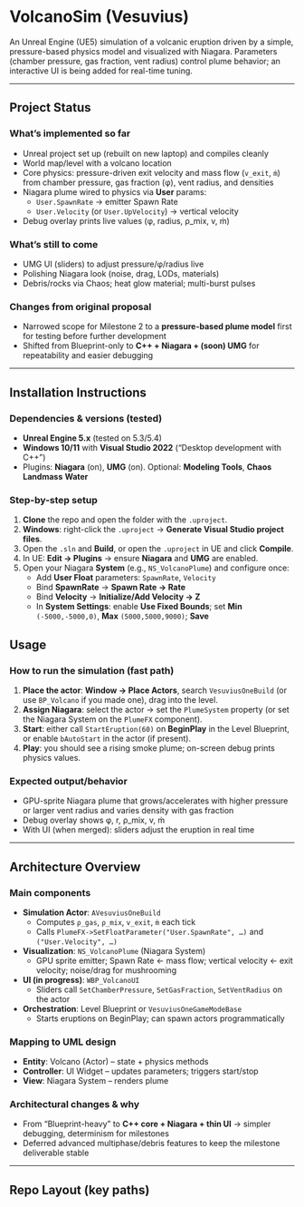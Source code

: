 # VolcanoSim (Vesuvius)

An Unreal Engine (UE5) simulation of a volcanic eruption driven by a simple, pressure-based physics model and visualized with Niagara. Parameters (chamber pressure, gas fraction, vent radius) control plume behavior; an interactive UI is being added for real-time tuning.

---

## Project Status

### What’s implemented so far
- Unreal project set up (rebuilt on new laptop) and compiles cleanly  
- World map/level with a volcano location  
- Core physics: pressure-driven exit velocity and mass flow (`v_exit`, `ṁ`) from chamber pressure, gas fraction (φ), vent radius, and densities  
- Niagara plume wired to physics via **User** params:  
  - `User.SpawnRate` → emitter Spawn Rate  
  - `User.Velocity` (or `User.UpVelocity`) → vertical velocity  
- Debug overlay prints live values (φ, radius, ρ_mix, v, ṁ)

### What’s still to come
- UMG UI (sliders) to adjust pressure/φ/radius live  
- Polishing Niagara look (noise, drag, LODs, materials)  
- Debris/rocks via Chaos; heat glow material; multi-burst pulses

### Changes from original proposal
- Narrowed scope for Milestone 2 to a **pressure-based plume model** first for testing before further development  
- Shifted from Blueprint-only to **C++ + Niagara + (soon) UMG** for repeatability and easier debugging

---

## Installation Instructions

### Dependencies & versions (tested)
- **Unreal Engine 5.x** (tested on 5.3/5.4)  
- **Windows 10/11** with **Visual Studio 2022** (“Desktop development with C++”)  
- Plugins: **Niagara** (on), **UMG** (on). Optional: **Modeling Tools**, **Chaos** **Landmass** **Water**

### Step-by-step setup
1. **Clone** the repo and open the folder with the `.uproject`.  
2. **Windows**: right-click the `.uproject` → **Generate Visual Studio project files**.  
3. Open the `.sln` and **Build**, or open the `.uproject` in UE and click **Compile**.  
4. In UE: **Edit → Plugins** → ensure **Niagara** and **UMG** are enabled.  
5. Open your Niagara **System** (e.g., `NS_VolcanoPlume`) and configure once:
   - Add **User Float** parameters: `SpawnRate`, `Velocity`  
   - Bind **SpawnRate** → **Spawn Rate → Rate**  
   - Bind **Velocity** → **Initialize/Add Velocity → Z**  
   - In **System Settings**: enable **Use Fixed Bounds**; set **Min** `(-5000,-5000,0)`, **Max** `(5000,5000,9000)`; **Save**

## Usage

### How to run the simulation (fast path)
1. **Place the actor**: **Window → Place Actors**, search `VesuviusOneBuild` (or use `BP_Volcano` if you made one), drag into the level.  
2. **Assign Niagara**: select the actor → set the `PlumeSystem` property (or set the Niagara System on the `PlumeFX` component).  
3. **Start**: either call `StartEruption(60)` on **BeginPlay** in the Level Blueprint, or enable `bAutoStart` in the actor (if present).  
4. **Play**: you should see a rising smoke plume; on-screen debug prints physics values.

### Expected output/behavior
- GPU-sprite Niagara plume that grows/accelerates with higher pressure or larger vent radius and varies density with gas fraction  
- Debug overlay shows φ, r, ρ_mix, v, ṁ  
- With UI (when merged): sliders adjust the eruption in real time

---

## Architecture Overview

### Main components
- **Simulation Actor**: `AVesuviusOneBuild`  
  - Computes `ρ_gas`, `ρ_mix`, `v_exit`, `ṁ` each tick  
  - Calls `PlumeFX->SetFloatParameter("User.SpawnRate", …)` and `("User.Velocity", …)`
- **Visualization**: `NS_VolcanoPlume` (Niagara System)  
  - GPU sprite emitter; Spawn Rate ← mass flow; vertical velocity ← exit velocity; noise/drag for mushrooming
- **UI (in progress)**: `WBP_VolcanoUI`  
  - Sliders call `SetChamberPressure`, `SetGasFraction`, `SetVentRadius` on the actor
- **Orchestration**: Level Blueprint or `VesuviusOneGameModeBase`  
  - Starts eruptions on BeginPlay; can spawn actors programmatically

### Mapping to UML design
- **Entity**: Volcano (Actor) – state + physics methods  
- **Controller**: UI Widget – updates parameters; triggers start/stop  
- **View**: Niagara System – renders plume

### Architectural changes & why
- From “Blueprint-heavy” to **C++ core + Niagara + thin UI** → simpler debugging, determinism for milestones  
- Deferred advanced multiphase/debris features to keep the milestone deliverable stable

---

## Repo Layout (key paths)
